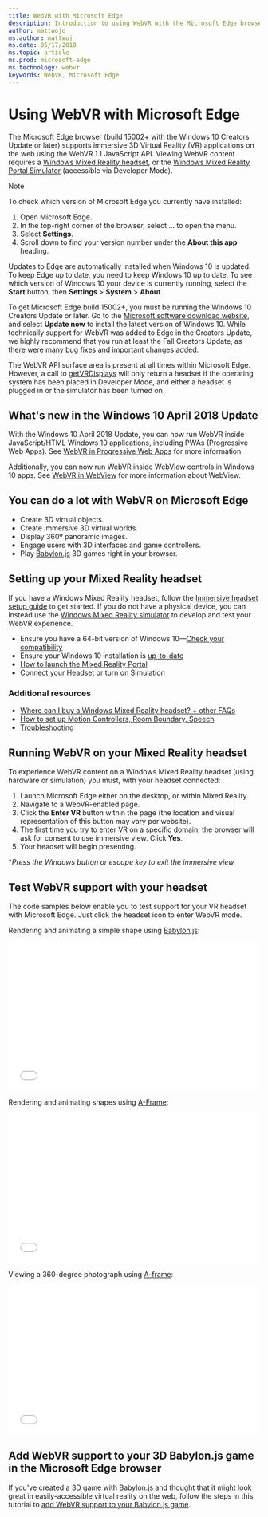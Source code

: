 ```yaml
---
title: WebVR with Microsoft Edge
description: Introduction to using WebVR with the Microsoft Edge browser.
author: mattwojo
ms.author: mattwoj
ms.date: 05/17/2018
ms.topic: article
ms.prod: microsoft-edge
ms.technology: webvr
keywords: WebVR, Microsoft Edge
---
```


# Using WebVR with Microsoft Edge

The Microsoft Edge browser (build 15002+ with the Windows 10 Creators Update or later) supports immersive 3D Virtual Reality (VR) applications on the web using the WebVR 1.1 JavaScript API. Viewing WebVR content requires a [Windows Mixed Reality headset](hardware.md), or the [Windows Mixed Reality Portal Simulator](https://docs.microsoft.com/windows/mixed-reality/using-the-windows-mixed-reality-simulator) (accessible via Developer Mode).

> [!Note]
> To check which version of Microsoft Edge you currently have installed:
> 1. Open Microsoft Edge.
> 2. In the top-right corner of the browser, select … to open the menu.
> 3. Select **Settings**.
> 4. Scroll down to find your version number under the **About this app** heading.
>
> Updates to Edge are automatically installed when Windows 10 is updated. To keep Edge up to date, you need to keep Windows 10 up to date. To see which version of Windows 10 your device is currently running, select the **Start** button, then **Settings** > **System** > **About**.
>
> To get Microsoft Edge build 15002+, you must be running the Windows 10 Creators Update or later. Go to the [Microsoft software download website](https://www.microsoft.com/software-download/windows10), and select **Update now** to install the latest version of Windows 10. While technically support for WebVR was added to Edge in the Creators Update, we highly recommend that you run at least the Fall Creators Update, as there were many bug fixes and important changes added.
>
> The WebVR API surface area is present at all times within Microsoft Edge. However, a call to [getVRDisplays](https://developer.mozilla.org/docs/Web/API/Navigator/getVRDisplays) will only return a headset if the operating system has been placed in Developer Mode, and either a headset is plugged in or the simulator has been turned on.

## What's new in the Windows 10 April 2018 Update

With the Windows 10 April 2018 Update, you can now run WebVR inside JavaScript/HTML Windows 10 applications, including PWAs (Progressive Web Apps). See [WebVR in Progressive Web Apps](webvr-in-pwas.md) for more information.

Additionally, you can now run WebVR inside WebView controls in Windows 10 apps. See [WebVR in WebView](webvr-in-webview.md) for more information about WebView.

## You can do a lot with WebVR on Microsoft Edge

- Create 3D virtual objects.
- Create immersive 3D virtual worlds.
- Display 360º panoramic images.
- Engage users with 3D interfaces and game controllers.
- Play [Babylon.js](https://www.babylonjs.com/) 3D games right in your browser.

<!-- **[Test it below](#test-webvr-support-with-your-headset) or [see some demos](demos.md).* -->

## Setting up your Mixed Reality headset

If you have a Windows Mixed Reality headset, follow the [Immersive headset setup guide](https://docs.microsoft.com/windows/mixed-reality/enthusiast-guide/before-you-start) to get started. If you do not have a physical device, you can instead use the [Windows Mixed Reality simulator](https://docs.microsoft.com/windows/mixed-reality/using-the-windows-mixed-reality-simulator) to develop and test your WebVR experience.

- Ensure you have a 64-bit version of Windows 10&mdash;[Check your compatibility](https://docs.microsoft.com/windows/mixed-reality/enthusiast-guide/windows-mixed-reality-minimum-pc-hardware-compatibility-guidelines)
- Ensure your Windows 10 installation is [up-to-date](https://support.microsoft.com/help/4028685/windows-10-get-the-update)
- [How to launch the Mixed Reality Portal](https://docs.microsoft.com/windows/mixed-reality/enthusiast-guide/install-windows-mixed-reality)
- [Connect your Headset](https://docs.microsoft.com/windows/mixed-reality/enthusiast-guide/plug-in-your-headset) or [turn on Simulation](https://docs.microsoft.com/windows/mixed-reality/using-the-windows-mixed-reality-simulator)

### Additional resources

- [Where can I buy a Windows Mixed Reality headset? + other FAQs](https://docs.microsoft.com/windows/mixed-reality/enthusiast-guide/before-you-buy-faqs)
- [How to set up Motion Controllers, Room Boundary, Speech](https://docs.microsoft.com/windows/mixed-reality/enthusiast-guide/set-up-windows-mixed-reality)
- [Troubleshooting](https://docs.microsoft.com/windows/mixed-reality/enthusiast-guide/troubleshooting-windows-mixed-reality)

## Running WebVR on your Mixed Reality headset

To experience WebVR content on a Windows Mixed Reality headset (using hardware or simulation) you must, with your headset connected:

1. Launch Microsoft Edge either on the desktop, or within Mixed Reality.
2. Navigate to a WebVR-enabled page.
3. Click the **Enter VR** button within the page (the location and visual representation of this button may vary per website).
4. The first time you try to enter VR on a specific domain, the browser will ask for consent to use immersive view. Click **Yes**.
5. Your headset will begin presenting.

**Press the Windows button or escape key to exit the immersive view.*

## Test WebVR support with your headset

The code samples below enable you to test support for your VR headset with Microsoft Edge. Just click the headset icon to enter WebVR mode.

Rendering and animating a simple shape using [Babylon.js](//www.babylonjs.com/):

<iframe height='300' scrolling='no' title='WebVR sample in Microsoft Edge with BabylonJS' src='//codepen.io/MicrosoftEdgeDocumentation/embed/QqrXLM/?height=300&theme-id=31247&default-tab=result&embed-version=2' frameborder='no' allowtransparency='true' allowfullscreen='true' style='width: 100%;'>See the Pen <a href='https://codepen.io/MicrosoftEdgeDocumentation/pen/QqrXLM/'>WebVR sample in Microsoft Edge with BabylonJS</a> by Microsoft Edge Docs (<a href='https://codepen.io/MicrosoftEdgeDocumentation'>@MicrosoftEdgeDocumentation</a>) on <a href='https://codepen.io'>CodePen</a>.
</iframe>

Rendering and animating shapes using [A-Frame](//aframe.io):

<iframe height='300' scrolling='no' title='WebVR sample in Micrsoft Edge with A-frame' src='//codepen.io/MicrosoftEdgeDocumentation/embed/RLwjYL/?height=300&theme-id=31247&default-tab=result&embed-version=2' frameborder='no' allowtransparency='true' allowfullscreen='true' style='width: 100%;'>See the Pen <a href='https://codepen.io/MicrosoftEdgeDocumentation/pen/RLwjYL/'>WebVR sample in Micrsoft Edge with A-frame</a> by Microsoft Edge Docs (<a href='https://codepen.io/MicrosoftEdgeDocumentation'>@MicrosoftEdgeDocumentation</a>) on <a href='https://codepen.io'>CodePen</a>.
</iframe>

Viewing a 360-degree photograph using [A-frame](//aframe.io):

<iframe height='300' scrolling='no' title='WebVR 360-degree image with Microsoft Edge' src='//codepen.io/MicrosoftEdgeDocumentation/embed/MEgBJd/?height=300&theme-id=31247&default-tab=result&embed-version=2' frameborder='no' allowtransparency='true' allowfullscreen='true' style='width: 100%;'>See the Pen <a href='https://codepen.io/MicrosoftEdgeDocumentation/pen/MEgBJd/'>WebVR 360-degree image with Microsoft Edge</a> by Microsoft Edge Docs (<a href='https://codepen.io/MicrosoftEdgeDocumentation'>@MicrosoftEdgeDocumentation</a>) on <a href='https://codepen.io'>CodePen</a>.
</iframe>

## Add WebVR support to your 3D Babylon.js game in the Microsoft Edge browser

If you've created a 3D game with Babylon.js and thought that it might look great in easily-accessible virtual reality on the web, follow the steps in this tutorial to [add WebVR support to your Babylon.js game](//docs.microsoft.com/windows/uwp/get-started/adding-webvr-to-a-babylonjs-game).